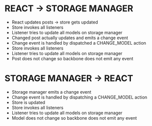 # REACT -> STORAGE MANAGER

- React updates posts -> store gets updated
- Store invokes all listeners
- Listener tries to update all models on storage manager
- Changed post actually updates and emits a change event
- Change event is handled by dispatched a CHANGE_MODEL action
- Store invokes all listeners
- Listener tries to update all models on storage manager
- Post does not change so backbone does not emit any event

# STORAGE MANAGER -> REACT

- Storage manager emits a change event
- Change event is handled by dispatching a CHANGE_MODEL action
- Store is updated
- Store invokes all listeners
- Listener tries to update all models on storage manager
- Model does not change so backbone does not emit any event
